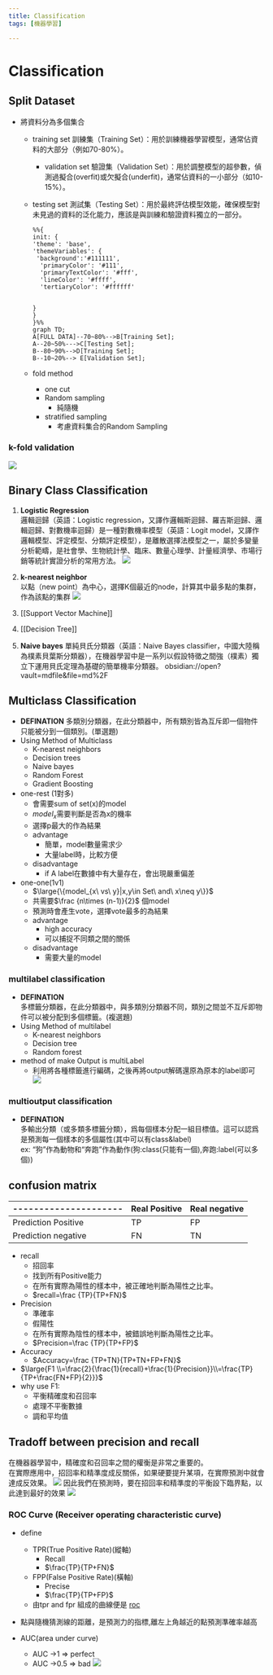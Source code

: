 ```yaml
---
title: Classification
tags: [機器學習]

---
```


# Classification


## Split Dataset
- 將資料分為多個集合
    - training set
        訓練集（Training Set）：用於訓練機器學習模型，通常佔資料的大部分（例如70-80%）。
        - validation set 
          驗證集（Validation Set）：用於調整模型的超參數，偵測過擬合(overfit)或欠擬合(underfit)，通常佔資料的一小部分（如10-15%）。
    - testing set
        測試集（Testing Set）：用於最終評估模型效能，確保模型對未見過的資料的泛化能力，應該是與訓練和驗證資料獨立的一部分。
    
        ```mermaid
        %%{
        init: {
        'theme': 'base',
        'themeVariables': {
         'background':'#111111',
          'primaryColor': '#111',
          'primaryTextColor': '#fff',
          'lineColor': '#ffff',
          'tertiaryColor': '#ffffff'


        }
        }
        }%%
        graph TD;
        A[FULL DATA]--70~80%-->B[Training Set];
        A--20~50%--->C[Testing Set];
        B--80~90%-->D[Training Set];
        B--10~20%--> E[Validation Set];
        ```
    - fold method
        - one cut
        - Random sampling
            -  純隨機
        - stratified sampling
            - 考慮資料集合的Random Sampling
### k-fold validation 

![](image/r1MqqaQGp.png)

## Binary Class Classification

1.  **Logistic Regression**\
    邏輯迴歸（英語：Logistic regression，又譯作邏輯斯迴歸、羅吉斯迴歸、邏輯迴歸、對數機率迴歸）是一種對數機率模型（英語：Logit model，又譯作邏輯模型、評定模型、分類評定模型），是離散選擇法模型之一，屬於多變量分析範疇，是社會學、生物統計學、臨床、數量心理學、計量經濟學、市場行銷等統計實證分析的常用方法。
    ![](image/SySNddBzp.png)


2. **k-nearest neighbor**\
    以點（new point）為中心，選擇K個最近的node，計算其中最多點的集群，作為該點的集群
    ![](image/B1eOjAXzT.png)

3. [[Support Vector Machine]]

4. [[Decision Tree]]

5. **Naive bayes**
    單純貝氏分類器（英語：Naive Bayes classifier，中國大陸稱為樸素貝葉斯分類器），在機器學習中是一系列以假設特徵之間強（樸素）獨立下運用貝氏定理為基礎的簡單機率分類器。
obsidian://open?vault=mdfile&file=md%2F
## Multiclass Classification
- **DEFINATION**
    多類別分類器，在此分類器中，所有類別皆為互斥即一個物件只能被分到一個類別。(單選題)
- Using Method of  Multiclass
    - K-nearest neighbors
    - Decision trees
    - Naive bayes
    - Random Forest
    - Gradient Boosting
- one-rest (1對多)
    - 會需要sum of set(x)的model
    - $model_x$需要判斷是否為x的機率
    - 選擇p最大的作為結果
    - advantage 
        - 簡單，model數量需求少
        - 大量label時，比較方便
    - disadvantage
        - if A label在數據中有大量存在，會出現嚴重偏差
- one-one(1v1)
    - $\large{\{model_{x\ vs\ y}|x,y\in Set\ and\ x\neq y\}}$
    - 共需要$\frac {n\times (n-1)}{2}$ 個model
    - 預測時會產生vote，選擇vote最多的為結果
    - advantage 
        - high accuracy
        - 可以捕捉不同類之間的關係
    - disadvantage
        - 需要大量的model
        
### multilabel classification
- **DEFINATION**\
    多標籤分類器，在此分類器中，與多類別分類器不同，類別之間並不互斥即物件可以被分配到多個標籤。(複選題)
- Using Method of  multilabel
    - K-nearest neighbors
    - Decision tree
    - Random forest
- method of make Output is multiLabel
    - 利用將各種標籤進行編碼，之後再將output解碼還原為原本的label即可
    ![](image/rJ4LbQEGT.png)

### multioutput classification
- **DEFINATION**\
    多輸出分類（或多類多標籤分類），爲每個樣本分配一組目標值。這可以認爲是預測每一個樣本的多個屬性(其中可以有class&label)\
    ex: “狗”作為動物和“奔跑”作為動作(狗:class(只能有一個),奔跑:label(可以多個))
## confusion matrix
|---------------------| Real Positive | Real negative |
| ------------------- |:------------- |:------------- |
| Prediction Positive | TP            | FP            |
| Prediction negative | FN            | TN            |
- recall
    - 招回率
    - 找到所有Positive能力
    - 在所有實際為陽性的樣本中，被正確地判斷為陽性之比率。
    - $recall=\frac {TP}{TP+FN}$
- Precision
    - 準確率
    - 假陽性
    - 在所有實際為陰性的樣本中，被錯誤地判斷為陽性之比率。
    - $Precision=\frac {TP}{TP+FP}$
- Accuracy
    - $Accuracy=\frac {TP+TN}{TP+TN+FP+FN}$
- $\large{F1 \\=\frac{2}{\frac{1}{recall}+\frac{1}{Precision}}\\=\frac{TP}{TP+\frac{FN+FP}{2}}}$
- why use F1:
    - 平衡精確度和召回率
    - 處理不平衡數據
    - 調和平均值

## Tradoff between precision and recall
在機器器學習中，精確度和召回率之間的權衡是非常之重要的。\
在實際應用中，招回率和精準度成反關係，如果硬要提升某項，在實際預測中就會達成反效果。
![](image/ryLsY8BzT.png)
因此我們在預測時，要在招回率和精準度的平衡設下臨界點，以此達到最好的效果
![](image/rySAmN4z6.png)
### ROC Curve (Receiver operating characteristic curve)
- define 
    - TPR(True Positive Rate)(縱軸)
        - Recall
        - $\frac{TP}{TP+FN}$
    - FPP(False Positive Rate)(橫軸)
        - Precise
        - $\frac{TP}{TP+FP}$
    - 由tpr and fpr 組成的曲線便是 [roc](https://zh.wikipedia.org/zh-tw/ROC)

- 點與隨機猜測線的距離，是預測力的指標,離左上角越近的點預測準確率越高
- AUC(area under curve)
    - AUC →1 ⇒ perfect
    - AUC →0.5 ⇒ bad 
![](image/rkb02vSf6.png)
